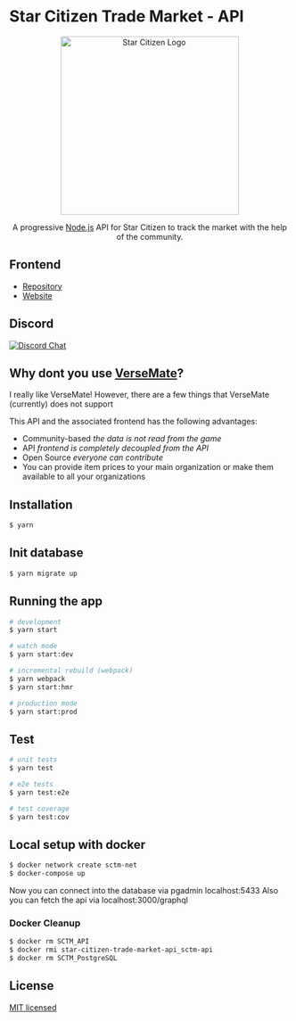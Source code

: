 # Star Citizen Trade Market - API

<p align="center">
  <a href="https://robertsspaceindustries.com" target="_blank"><img src="https://robertsspaceindustries.com/rsi/static/css/common/svg/cig/logo-star-citizen--fullcolor.svg" width="320" alt="Star Citizen Logo" /></a>
</p>

<p align="center">A progressive <a href="http://nodejs.org" target="_blank">Node.js</a> API for Star Citizen to track the market with the help of the community.</p>

## Frontend

-   <a href="https://github.com/Shinigami92/star-citizen-trade-market-frontend" target="_blank">Repository</a>
-   <a href="https://shinigami92.github.io/star-citizen-trade-market-frontend" target="_blank">Website</a>

## Discord

[![Discord Chat](https://img.shields.io/discord/522792182256500766.svg)](https://discord.gg/FxJmUYT)

## Why dont you use <a href="https://www.versemate.com" target="_blank">VerseMate</a>?

I really like VerseMate!
However, there are a few things that VerseMate (currently) does not support

This API and the associated frontend has the following advantages:

-   Community-based _the data is not read from the game_
-   API _frontend is completely decoupled from the API_
-   Open Source _everyone can contribute_
-   You can provide item prices to your main organization or make them available to all your organizations

## Installation

```bash
$ yarn
```

## Init database

```bash
$ yarn migrate up
```

## Running the app

```bash
# development
$ yarn start

# watch mode
$ yarn start:dev

# incremental rebuild (webpack)
$ yarn webpack
$ yarn start:hmr

# production mode
$ yarn start:prod
```

## Test

```bash
# unit tests
$ yarn test

# e2e tests
$ yarn test:e2e

# test coverage
$ yarn test:cov
```

## Local setup with docker

```bash
$ docker network create sctm-net
$ docker-compose up
```

Now you can connect into the database via pgadmin localhost:5433
Also you can fetch the api via localhost:3000/graphql

### Docker Cleanup

```bash
$ docker rm SCTM_API
$ docker rmi star-citizen-trade-market-api_sctm-api
$ docker rm SCTM_PostgreSQL
```

## License

[MIT licensed](LICENSE)
